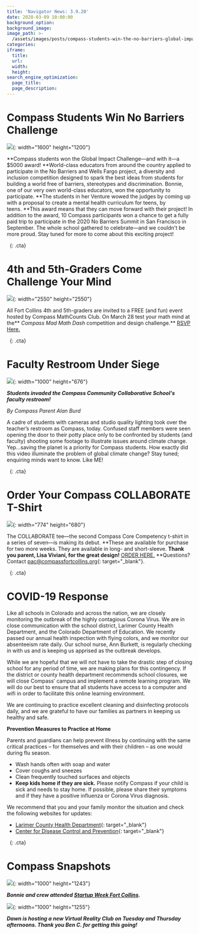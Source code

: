 ```yaml
---
title: 'Navigator News: 3.9.20'
date: 2020-03-09 10:00:00
background_option:
background_image:
image_path: >-
  /assets/images/posts/compass-students-win-the-no-barriers-global-impact-challenge.jpg
categories:
iframe:
  title:
  url:
  width:
  height:
search_engine_optimization:
  page_title:
  page_description:
---
```


# Compass Students Win No Barriers Challenge

![](/assets/images/compass-students-win-the-no-barriers-global-impact-challenge.jpg){: width="1600" height="1200"}

**Compass students won the Global Impact Challenge—and with it—a $5000 award\!&nbsp;**World-class educators from around the country applied to participate in the No Barriers and Wells Fargo project, a diversity and inclusion competition designed to spark the best ideas from students for building a world free of barriers, stereotypes and discrimination. Bonnie, one of our very own world-class educators, won the opportunity to participate.&nbsp;**The students in her Venture wowed the judges by coming up with a proposal to create a mental health curriculum for teens, by teens.&nbsp;**This award means that they can move forward with their project\! In addition to the award, 10 Compass participants won a chance to get a fully paid trip to participate in the 2020 No Barriers Summit in San Francisco in September. The whole school gathered to celebrate—and we couldn't be more proud. Stay tuned for more to come about this exciting project\!

&nbsp;
{: .cta}

# 4th and 5th-Graders Come Challenge Your Mind

![](/assets/images/mad-math-dash-event-1.jpg){: width="2550" height="2550"}

All Fort Collins 4th and 5th-graders are invited to a FREE (and fun) event hosted by Compass MathCounts Club. On March 28 test your math mind at the**&nbsp;*Compass Mad Math Dash*&nbsp;competition and design challenge.**&nbsp;[RSVP Here.](https://www.evite.com/event/014BSUPVZAENHQXUWEPKKKDXG4SGQU/rsvp?utm_campaign=send_sharable_link&amp;utm_medium=sharable_invite&amp;utm_source=evitelink)

&nbsp;
{: .cta}

# Faculty Restroom Under Siege

![](/assets/images/1000-film-studio.jpg){: width="1000" height="676"}

***Students invaded the Compass Community Collaborative School's faculty restroom\!***

*By Compass Parent Alan Burd*

A cadre of students with cameras and studio quality lighting took over the teacher’s restroom as Compass, today. Confused staff members were seen opening the door to their potty place only to be confronted by students (and faculty) shooting some footage to illustrate issues around climate change. Yep…saving the planet is a priority for Compass students. How exactly did this video illuminate the problem of global climate change? Stay tuned; enquiring minds want to know. Like ME\!

&nbsp;
{: .cta}

# Order Your Compass COLLABORATE T-Shirt

![](/assets/images/screen-shot-2020-03-06-at-1-09-44-pm.png){: width="774" height="680"}

The COLLABORATE tee—the second Compass Core Competency t-shirt in a series of seven—is making its debut.&nbsp;**These are available for purchase for two more weeks. They are available in long- and short-sleeve.&nbsp;**Thank you parent, Lisa Viviani, for the great design\!**&nbsp;[ORDER HERE.](https://www.customink.com/fundraising/collaborate)&nbsp;**Questions? Contact [pac@compassfortcollins.org](mailto:pac@compassfortcollins.org?subject=T-Shirt%20Question){: target="_blank"}.

&nbsp;
{: .cta}

# COVID-19 Response

Like all schools in Colorado and across the nation, we are closely monitoring the outbreak of the highly contagious Corona Virus. We are in close communication with the school district, Larimer County Health Department, and the Colorado Department of Education. We recently passed our annual health inspection with flying colors, and we monitor our absenteeism rate daily. Our school nurse, Ann Burkett, is regularly checking in with us and is keeping us apprised as the outbreak develops.&nbsp;

While we are hopeful that we will not have to take the drastic step of closing school for any period of time, we are making plans for this contingency. If the district or county health department recommends school closures, we will close Compass’ campus and implement a remote learning program. We will do our best to ensure that all students have access to a computer and wifi in order to facilitate this online learning environment.

We are continuing to practice excellent cleaning and disinfecting protocols daily, and we are grateful to have our families as partners in keeping us healthy and safe.&nbsp;

**Prevention Measures to Practice at Home&nbsp;**

Parents and guardians can help prevent illness by continuing with the same critical practices – for themselves and with their children – as one would during flu season.

* Wash hands often with soap and water
* Cover coughs and sneezes
* Clean frequently touched surfaces and objects
* **Keep kids home if they are sick.** Please notify Compass if your child is sick and needs to stay home. If possible, please share their symptoms and if they have a positive influenza or Corona Virus diagnosis.

We recommend that you and your family monitor the situation and check the following websites for updates:

* [Larimer County Health Department](https://www.larimer.org/health/communicable-disease/coronavirus-covid-19){: target="_blank"}
* [Center for Disease Control and Prevention](https://www.cdc.gov/coronavirus/2019-ncov/index.html){: target="_blank"}

&nbsp;
{: .cta}

# Compass Snapshots

![](/assets/images/1000-fort-collins-startup-week-compass-community-collaborative-school.jpg){: width="1000" height="1243"}

***Bonnie and crew attended [Startup Week Fort Collins](https://startupfoco.com).&nbsp;***

![](/assets/images/1000dawn-is-sponsoring-a-new-virtual-reality-club-on-tuesday-and-thursday-afternoons--thanks-to-ben-coultas-for-getting-this-going.jpg){: width="1000" height="1255"}

***Dawn is hosting a new Virtual Reality Club on Tuesday and Thursday afternoons. Thank you Ben C. for getting this going\!***